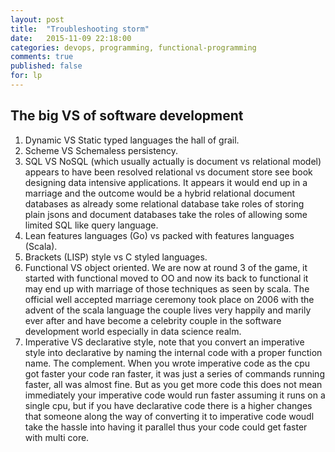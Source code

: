 ```yaml
---
layout: post
title:  "Troubleshooting storm"
date:   2015-11-09 22:18:00
categories: devops, programming, functional-programming
comments: true
published: false
for: lp
---
```

The big VS of software development
---------
1. Dynamic VS Static typed languages the hall of grail.
1. Scheme VS Schemaless persistency.
1. SQL VS NoSQL (which usually actually is document vs relational model) appears to have been resolved relational vs document store see book designing data intensive applications.  It appears it would end up in a marriage and the outcome would be a hybrid relational document databases as already some relational database take roles of storing plain jsons and document databases take the roles of allowing some limited SQL like query language.
1. Lean features languages (Go) vs packed with features languages (Scala).
1. Brackets (LISP) style vs C styled languages.
1. Functional VS object oriented.  We are now at round 3 of the game, it started with functional moved to OO and now its back to functional it may end up with marriage of those techniques as seen by scala.  The official well accepted marriage ceremony took place on 2006 with the advent of the scala language the couple lives very happily and marily ever after and have become a celebrity couple in the software development world especially in data science realm.
1. Imperative VS declarative style, note that you convert an imperative style into declarative by naming the internal code with a proper function name.  The complement.  When you wrote imperative code as the cpu got faster your code ran faster, it was just a series of commands running faster, all was almost fine.  But as you get more code this does not mean immediately your imperative code would run faster assuming it runs on a single cpu, but if you have declarative code there is a higher changes that someone along the way of converting it to imperative code woudl take the hassle into having it parallel thus your code could get faster with multi core.